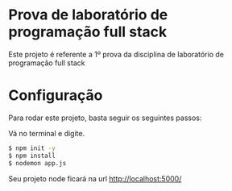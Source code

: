 # Prova de laboratório de programação full stack
Este projeto é referente a 1º prova da disciplina de laboratório de programação full stack

# Configuração
Para rodar este projeto, basta seguir os seguintes passos:

Vá no terminal e digite.

```bash
$ npm init -y
$ npm install
$ nodemon app.js
```

Seu projeto node ficará na url [http://localhost:5000/](http://localhost:5000/)